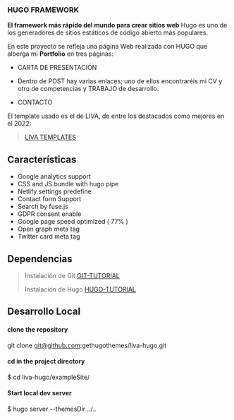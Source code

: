 
### HUGO FRAMEWORK ###

**El framework más rápido del mundo para crear sitios web**
Hugo es uno de los generadores de sitios estáticos de código abierto más populares.

En este proyecto se refleja una página Web realizada con HUGO que alberga mi **Portfolio** en tres páginas:

* CARTA DE PRESENTACIÓN  

* Dentro de POST hay varias enlaces; uno de ellos encontraréis mi CV y otro de competencias y TRABAJO de desarrollo. 

* CONTACTO

El template usado es el de LIVA, de entre los destacados como mejores en el 2022:

>[LIVA TEMPLATES](https://github.com/gethugothemes/liva-hugo)

## Características
  - Google analytics support
  - CSS and JS bundle with hugo pipe
  - Netlify settings predefine
  - Contact form Support
  - Search by fuse.js
  - GDPR consent enable
  - Google page speed optimized ( 77% )
  - Open graph meta tag
  - Twitter card meta tag

## Dependencias 
 >Instalación de Git [GIT-TUTORIAL](https://git-scm.com/downloads)
 >>
 >Instalación de Hugo [HUGO-TUTORIAL](https://gohugo.io/getting-started/quick-start/)
  
## Desarrollo Local

#### clone the repository
git clone git@github.com:gethugothemes/liva-hugo.git

#### cd in the project directory
$ cd liva-hugo/exampleSite/

#### Start local dev server
$ hugo server --themesDir ../..
